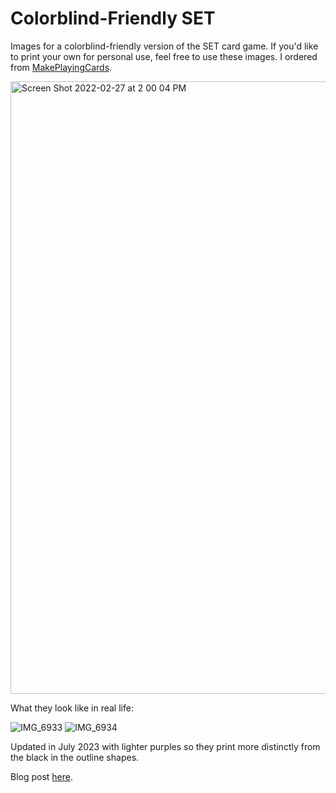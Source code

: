# Colorblind-Friendly SET

Images for a colorblind-friendly version of the SET card game. If you'd like to print your own for personal use, feel free to use these images. I ordered from [MakePlayingCards](https://www.makeplayingcards.com).


<img width="980" alt="Screen Shot 2022-02-27 at 2 00 04 PM" src="https://user-images.githubusercontent.com/11564650/155901712-07f8732a-73ee-4767-a8ed-1d4707c59ab8.png">

What they look like in real life:

![IMG_6933](https://user-images.githubusercontent.com/11564650/157998964-6734a692-d371-4b24-8220-6decce015aba.jpg)
![IMG_6934](https://user-images.githubusercontent.com/11564650/157998969-3326ec8a-4a49-4d92-a9ac-69fd041f4fe4.jpg)

Updated in July 2023 with lighter purples so they print more distinctly from the black in the outline shapes.

Blog post [here](https://naomiajacobs.com/Colorblind-Friendly-SET/).
